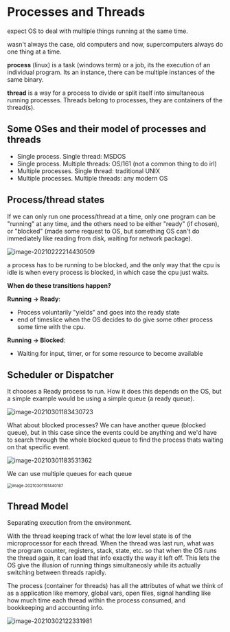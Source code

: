 # Processes and Threads

expect OS to deal with multiple things running at the same time.

wasn't always the case, old computers and now, supercomputers always do one thing at a time.

**process** (linux) is a task (windows term) or a job, its the execution of an individual program. Its an instance, there can be multiple instances of the same binary.

**thread** is a way for a process to divide or split itself into simultaneous running processes. Threads belong to processes, they are containers of the thread(s).



## Some OSes and their model of processes and threads

* Single process. Single thread: MSDOS
* Single process. Multiple threads: OS/161 (not a common thing to do irl)
* Multiple processes. Single thread: traditional UNIX
* Multiple processes. Multiple threads: any modern OS 



## Process/thread states

If we can only run one process/thread at a time, only one program can be "running" at any time, and the others need to be either "ready" (if chosen), or "blocked" (made some request to OS, but something OS can't do immediately like reading from disk, waiting for network package).

![image-20210222214430509](D:\Notes\UNSW\21T1\comp3231\processes_threads.assets\image-20210222214430509.png)

a process has to be running to be blocked, and the only way that the cpu is idle is when every process is blocked, in which case the cpu just waits.

**When do these transitions happen?**

**Running -> Ready**:

* Process voluntarily "yields" and goes into the ready state
* end of timeslice when the OS decides to do give some other process some time with the cpu.

**Running -> Blocked**:

* Waiting for input, timer, or for some resource to become available





## Scheduler or Dispatcher

It chooses a Ready process to run. How it does this depends on the OS, but a simple example would be using a simple queue (a ready queue).

![image-20210301183430723](D:\Notes\UNSW\21T1\comp3231\processes_threads.assets\image-20210301183430723.png)



What about blocked processes? We can have another queue (blocked queue), but in this case since the events could be anything and we'd have to search through the whole blocked queue to find the process thats waiting on that specific event. 

![image-20210301183531362](D:\Notes\UNSW\21T1\comp3231\processes_threads.assets\image-20210301183531362.png)



We can use multiple queues for each queue

<img src="D:\Notes\UNSW\21T1\comp3231\processes_threads.assets\image-20210301191440187.png" alt="image-20210301191440187" style="zoom:67%;" />





## Thread Model

Separating execution from the environment.

With the thread keeping track of what the low level state is of the microprocessor for each thread. When the thread was last run, what was the program counter, registers, stack, state, etc. so that when the OS runs the thread again, it can load that info exactly the way it left off. This lets the OS give the illusion of running things simultaneosly while its actually switching between threads rapidly.

The process (container for threads) has all the attributes of what we think of as a application like memory, global vars, open files, signal handling like how much time each thread within the process consumed, and bookkeeping and accounting info.

![image-20210302122331981](D:\Notes\UNSW\21T1\comp3231\processes_threads.assets\image-20210302122331981.png)













